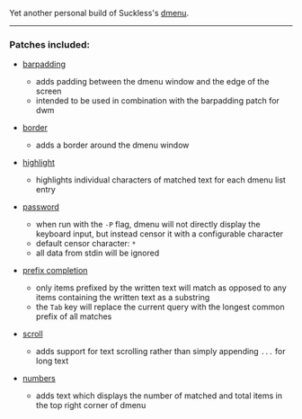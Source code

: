 Yet another personal build of Suckless's [dmenu](https://tools.suckless.org/dmenu/).

---

### Patches included:

  - [barpadding](https://github.com/bakkeby/patches/wiki/barpadding/)
    - adds padding between the dmenu window and the edge of the screen
    - intended to be used in combination with the barpadding patch for dwm

  - [border](http://tools.suckless.org/dmenu/patches/border/)
    - adds a border around the dmenu window

  - [highlight](https://tools.suckless.org/dmenu/patches/highlight/)
    - highlights individual characters of matched text for each dmenu list entry

  - [password](https://tools.suckless.org/dmenu/patches/password/)
    - when run with the `-P` flag, dmenu will not directly display the keyboard input, but
      instead censor it with a configurable character
    - default censor character: `*`
    - all data from stdin will be ignored

  - [prefix completion](https://tools.suckless.org/dmenu/patches/prefix-completion/)
    - only items prefixed by the written text will match as opposed to any items containing the
      written text as a substring
    - the `Tab` key will replace the current query with the longest common prefix of all
      matches

  - [scroll](https://tools.suckless.org/dmenu/patches/scroll/)
    - adds support for text scrolling rather than simply appending `...` for long text

  - [numbers](https://tools.suckless.org/dmenu/patches/numbers/)
    - adds text which displays the number of matched and total items in the top right corner of
      dmenu
